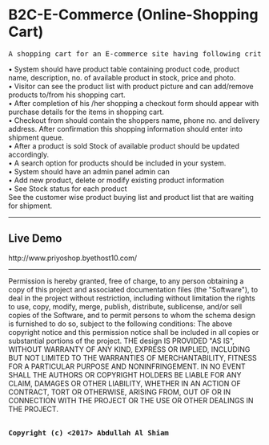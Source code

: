 # B2C-E-Commerce (Online-Shopping Cart)
<pre>A shopping cart for an E-commerce site having following criteria.</pre>
•	System should have product table containing product code, product name, description, no. of available product in stock, price and photo.<br>
•	Visitor can see the product list with product picture and can add/remove products to/from his shopping cart.<br>
•	After completion of his /her shopping a checkout form should appear with purchase details for the items in shopping cart.<br>
•	 Checkout from should contain the shoppers name, phone no. and delivery address. After confirmation this shopping information should enter into shipment queue. <br>
•	After a product is sold Stock of available product should be updated accordingly.<br>
•	A search option for products should be included in your system.<br>
•	System should have an admin panel admin can<br>
•	 Add new product, delete or modify existing product information <br>
•	See Stock status for each product<br>
See the customer wise product buying list and product list that are waiting for shipment.<br>
<hr></hr>
<h2>Live Demo</h2>
http://www.priyoshop.byethost10.com/<br>
<hr></hr>
Permission is hereby granted, free of charge, to any person obtaining a copy of this project and associated documentation files (the "Software"), to deal in the project without restriction, including without limitation the rights to use, copy, modify, merge, publish, distribute, sublicense, and/or sell copies of the Software, and to permit persons to whom the schema design is furnished to do so, subject to the following conditions: The above copyright notice and this permission notice shall be included in all copies or substantial portions of the project.
THE design IS PROVIDED "AS IS", WITHOUT WARRANTY OF ANY KIND, EXPRESS OR IMPLIED, INCLUDING BUT NOT LIMITED TO THE WARRANTIES OF MERCHANTABILITY, FITNESS FOR A PARTICULAR PURPOSE AND NONINFRINGEMENT. IN NO EVENT SHALL THE AUTHORS OR COPYRIGHT HOLDERS BE LIABLE FOR ANY CLAIM, DAMAGES OR OTHER LIABILITY, WHETHER IN AN ACTION OF CONTRACT, TORT OR OTHERWISE, ARISING FROM, OUT OF OR IN CONNECTION WITH THE PROJECT OR THE USE OR OTHER DEALINGS IN THE PROJECT.<br><br>

<pre><b style="text-center">Copyright (c) <2017> Abdullah Al Shiam</b></pre>
